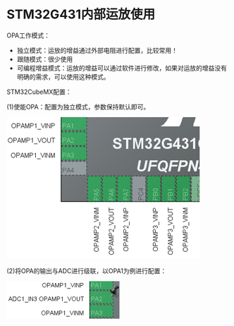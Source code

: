 # STM32G431内部运放使用

OPA工作模式：

- 独立模式：运放的增益通过外部电阻进行配置，比较常用！
- 跟随模式：很少使用
- 可编程增益模式：运放的增益可以通过软件进行修改，如果对运放的增益没有明确的需求，可以使用这种模式。

STM32CubeMX配置：

(1)使能OPA：配置为独立模式，参数保持默认即可。

![](1.pictures/OPA配置1.png) 

(2)将OPA的输出与ADC进行级联，以OPA1为例进行配置：

![](1.pictures/OPA级联1.png) 

